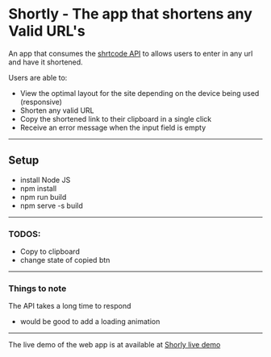 # Shortly - The app that shortens any Valid URL's

An app that consumes the [shrtcode API](htts://app.shrtoco.de/) to allows users to enter in any url and have it shortened.

Users are able to:

- View the optimal layout for the site depending on the device being used (responsive)
- Shorten any valid URL
- Copy the shortened link to their clipboard in a single click
- Receive an error message when the input field is empty

---

## Setup

- install Node JS
- npm install
- npm run build
- npm serve -s build

---
### TODOS:
- Copy to clipboard
- change state of copied btn 

--- 
### Things to note
The API takes a long time to respond 
- would be good to add a loading animation

---
The live demo of the web app is at available at [Shorly live demo](https://shortlyurl.netlify.app)
